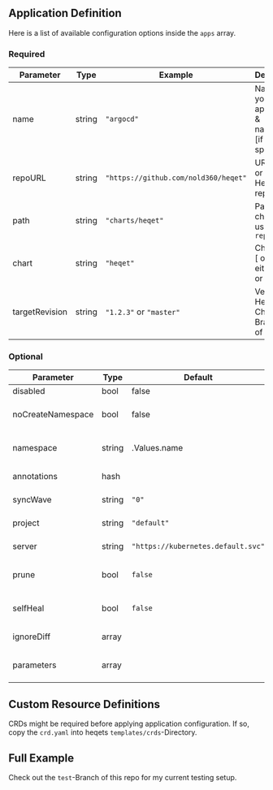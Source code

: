 ## Application Definition

Here is a list of available configuration options inside the `apps` array.

### Required

| Parameter | Type   | Example | Description |
|-----------|--------|---------|-------------|
| name      | string | `"argocd"` | Name of your application & namespace [if not specified] | 
| repoURL   | string | `"https://github.com/nold360/heqet"` | URL to git or Helmchart repo |      
| path      | string | `"charts/heqet"` | Path to chart if using git in `repoURL` |
| chart     | string | `"heqet"` | Chart name [ only use either `path` or `chart` ] |
| targetRevision | string | `"1.2.3"` or `"master"` | Version of Helm-Chart or Branch/Tag of git |

### Optional 

| Parameter | Type   | Default | Example | Description |
|-----------|--------|---------|---------|-------------|
| disabled  | bool   | false   | `true`  | Disable App |
| noCreateNamespace | bool | false | `true` | Don't create namespace for app |
| namespace | string | .Values.name | `"superns"` | Name of application namespace |
| annotations | hash |         | `my.anno.org/stuff: is-awesome` | Namespace annotations |
| syncWave | string | `"0"`    | `"-2" | ArgoCD SyncWave | 
| project  | string | `"default"` | `"myproject"` | Name of ArgoCD Project |
| server   | string | `"https://kubernetes.default.svc"` | `https://my.external.cluster:8443` | K8s Cluster to deploy to |
| prune | bool | `false` | `true` | ArgoCD automatic prune app |
| selfHeal | bool | `false` | `true` | ArgoCD automatic self-heal app |
| ignoreDiff | array |     | See ArgoCD docs | ArgoCD [ignoreDifferences](https://argoproj.github.io/argo-cd/user-guide/diffing/)
| parameters | array |     |- name: ingress.host<br>value: awesome.url | Parameters override values of app |

## Custom Resource Definitions
CRDs might be required before applying application configuration. If so, copy the `crd.yaml` into heqets `templates/crds`-Directory.

## Full Example
Check out the `test`-Branch of this repo for my current testing setup.
